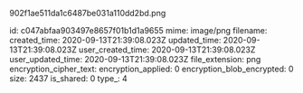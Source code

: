 902f1ae511da1c6487be031a110dd2bd.png

id: c047abfaa903497e8657f01b1d1a9655
mime: image/png
filename: 
created_time: 2020-09-13T21:39:08.023Z
updated_time: 2020-09-13T21:39:08.023Z
user_created_time: 2020-09-13T21:39:08.023Z
user_updated_time: 2020-09-13T21:39:08.023Z
file_extension: png
encryption_cipher_text: 
encryption_applied: 0
encryption_blob_encrypted: 0
size: 2437
is_shared: 0
type_: 4